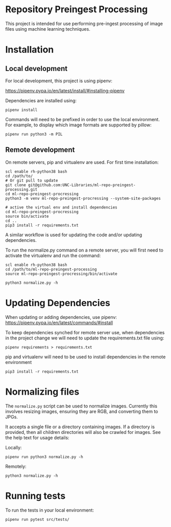 # Repository Preingest Processing

This project is intended for use performing pre-ingest processing of image files using machine learning techniques.

# Installation

## Local development
For local development, this project is using pipenv:

https://pipenv.pypa.io/en/latest/install/#installing-pipenv

Dependencies are installed using:
```
pipenv install
```

Commands will need to be prefixed in order to use the local environment. For example, to display which image formats are supported by pillow:
```
pipenv run python3 -m PIL
```

## Remote development
On remote servers, pip and virtualenv are used. For first time installation:

```
scl enable rh-python38 bash
cd /path/to/
# Or git pull to update
git clone git@github.com:UNC-Libraries/ml-repo-preingest-processing.git
cd ml-repo-preingest-procressing
python3 -m venv ml-repo-preingest-procressing --system-site-packages

# active the virtual env and install dependencies
cd ml-repo-preingest-procressing
source bin/activate
cd ..
pip3 install -r requirements.txt
```
A similar workflow is used for updating the code and/or updating dependencies.

To run the normalize.py command on a remote server, you will first need to activate the virtualenv and run the command:
```
scl enable rh-python38 bash
cd /path/to/ml-repo-preingest-processing
source ml-repo-preingest-procressing/bin/activate

python3 normalize.py -h
```

# Updating Dependencies
When updating or adding dependencies, use pipenv:
https://pipenv.pypa.io/en/latest/commands/#install

To keep dependencies synched for remote server use, when dependencies in the project change we will need to update the requirements.txt file using:
```
pipenv requirements > requirements.txt
```

pip and virtualenv will need to be used to install dependencies in the remote environment
```
pip3 install -r requirements.txt
```

# Normalizing files
The `normalize.py` script can be used to normalize images. Currently this involves resizing images, ensuring they are RGB, and converting them to JPGs.

It accepts a single file or a directory containing images. If a directory is provided, then all children directories will also be crawled for images. See the help text for usage details:

Locally:
```
pipenv run python3 normalize.py -h
```

Remotely:
```
python3 normalize.py -h
```

# Running tests
To run the tests in your local environment:
```
pipenv run pytest src/tests/
```